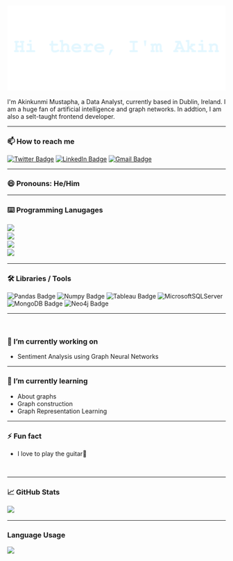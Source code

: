 [![Akin's GitHub Banner](assets/GitHubHeader.png)](https://www.linkedin.com/in/akinkunmi-mustapha-b866611a6/)

I'm Akinkunmi Mustapha, a Data Analyst, currently based in Dublin, Ireland. I am a huge fan of artificial intelligence and graph networks. In addtion, I am also a selt-taught frontend developer.

***


<!-- Social Badges -->
### 📫 How to reach me
[![Twitter Badge](https://img.shields.io/badge/Twitter-1DA1F2?style=for-the-badge&logo=twitter&logoColor=white)](https://twitter.com/akin__m)
[![LinkedIn Badge](https://img.shields.io/badge/LinkedIn-0077B5?style=for-the-badge&logo=linkedin&logoColor=white)](https://www.linkedin.com/in/akinkunmi-mustapha-b866611a6/)
[![Gmail Badge](https://img.shields.io/badge/Gmail-D14836?style=for-the-badge&logo=gmail&logoColor=white)](mailto:akinkunmimustapha1@gmail.com)

***

### 😄 Pronouns: He/Him

***

<!-- Skills -->
### ⌨️ Programming Lanugages
![](https://img.shields.io/badge/Python-3776AB?style=for-the-badge&logo=python&logoColor=white)
</br>
![](https://img.shields.io/badge/R-276DC3?style=for-the-badge&logo=r&logoColor=white)
</br>
![](https://img.shields.io/badge/SQL-276DC3?style=for-the-badge&logo=sql&logoColor=white)
</br>
![](https://img.shields.io/badge/JavaScript-F7DF1E?style=for-the-badge&logo=javascript&logoColor=black)

***

### 🛠 Libraries / Tools
![Pandas Badge](https://img.shields.io/badge/Pandas-276DC3?style=for-the-badge&logo=pandas&logoColor=white)
![Numpy Badge](https://img.shields.io/badge/Numpy-276DC3?style=for-the-badge&logo=numpy&logoColor=white)
![Tableau Badge](https://img.shields.io/badge/Tableau-276DC3?style=for-the-badge&logo=tableau&logoColor=white)
![MicrosoftSQLServer](https://img.shields.io/badge/Microsoft%20SQL%20Sever-CC2927?style=for-the-badge&logo=microsoft%20sql%20server&logoColor=white)
![MongoDB Badge](https://img.shields.io/badge/MongoDB-4EA94B?style=for-the-badge&logo=mongodb&logoColor=white)
![Neo4j Badge](https://img.shields.io/badge/Neo4j-4EA94B?style=for-the-badge&logo=neo4j&logoColor=white&color=blue)

***

&nbsp;
&nbsp;
&nbsp;
&nbsp;
&nbsp;

### 🔭 I’m currently working on
- Sentiment Analysis using Graph Neural Networks

***

### 🌱 I’m currently learning
- About graphs
- Graph construction
- Graph Representation Learning

***

### ⚡ Fun fact
- I love to play the guitar🎸

&nbsp;
&nbsp;
&nbsp;
&nbsp;
&nbsp;

***

### 📈 GitHub Stats
![](https://github-readme-stats.vercel.app/api?username=OlamideMustapha&show_icons=true&theme=white)
<!-- ![Anurag's GitHub stats](https://github-readme-stats.vercel.app/api?username=anuraghazra&show_icons=true&theme=radical) -->

***

### Language Usage
![](https://github-readme-stats.vercel.app/api/top-langs/?username=OlamideMustapha&layout=compact)

<!--
**OlamideMustapha/OlamideMustapha** is a ✨ _special_ ✨ repository because its `README.md` (this file) appears on your GitHub profile.

Here are some ideas to get you started:

- 🔭 I’m currently working on ...
- 🌱 I’m currently learning ...
- 👯 I’m looking to collaborate on ...
- 🤔 I’m looking for help with ...
- 💬 Ask me about ...
- 📫 How to reach me: ...
- 😄 Pronouns: ...
- ⚡ Fun fact: ...
-->
